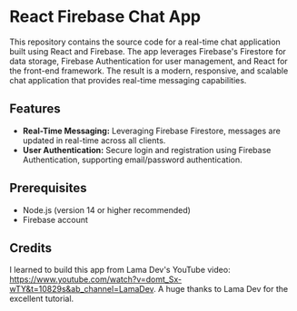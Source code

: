 # React Firebase Chat App
This repository contains the source code for a real-time chat application built using React and Firebase. The app leverages Firebase's Firestore for data storage, Firebase Authentication for user management, and React for the front-end framework. The result is a modern, responsive, and scalable chat application that provides real-time messaging capabilities.

## Features

- **Real-Time Messaging:** Leveraging Firebase Firestore, messages are updated in real-time across all clients.
- **User Authentication:** Secure login and registration using Firebase Authentication, supporting email/password authentication.

## Prerequisites

- Node.js (version 14 or higher recommended)
- Firebase account

## Credits

I learned to build this app from Lama Dev's YouTube video: https://www.youtube.com/watch?v=domt_Sx-wTY&t=10829s&ab_channel=LamaDev. A huge thanks to Lama Dev for the excellent tutorial.

